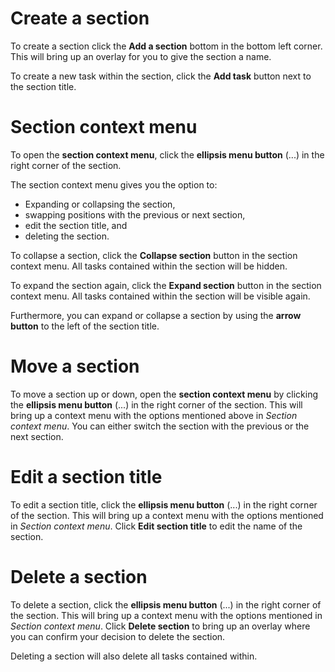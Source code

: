 # Create a section

To create a section click the **Add a section** bottom in the bottom left
corner. This will bring up an overlay for you to give the section a name.

To create a new task within the section, click the **Add task** button next to
the section title.

# Section context menu

To open the **section context menu**, click the **ellipsis menu button** (...)
in the right corner of the section.

The section context menu gives you the option to:

- Expanding or collapsing the section,
- swapping positions with the previous or next section,
- edit the section title, and
- deleting the section.

To collapse a section, click the **Collapse section** button in the section
context menu. All tasks contained within the section will be hidden.

To expand the section again, click the **Expand section** button in the section
context menu. All tasks contained within the section will be visible again.

Furthermore, you can expand or collapse a section by using the **arrow button**
to the left of the section title.

# Move a section

To move a section up or down, open the **section context menu** by clicking the
**ellipsis menu button** (...) in the right corner of the section. This will
bring up a context menu with the options mentioned above in _Section context
menu_. You can either switch the section with the previous or the next section.

# Edit a section title

To edit a section title, click the **ellipsis menu button** (...) in the right
corner of the section. This will bring up a context menu with the options
mentioned in _Section context menu_. Click **Edit section title** to edit the
name of the section.

# Delete a section

To delete a section, click the **ellipsis menu button** (...) in the right
corner of the section. This will bring up a context menu with the options
mentioned in _Section context menu_. Click **Delete section** to bring up an
overlay where you can confirm your decision to delete the section.

Deleting a section will also delete all tasks contained within.
